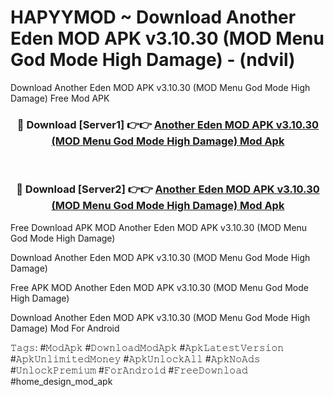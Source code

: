 # HAPYYMOD ~ Download Another Eden MOD APK v3.10.30 (MOD Menu God Mode High Damage) - (ndvil)
Download Another Eden MOD APK v3.10.30 (MOD Menu God Mode High Damage) Free Mod APK

<div align="center">
<h3>🔴 Download [Server1] 👉👉 <a href="https://apk-comot.site?title=Another_Eden_MOD_APK_v3.10.30_(MOD_Menu_God_Mode_High_Damage)">Another Eden MOD APK v3.10.30 (MOD Menu God Mode High Damage) Mod Apk</a></h3><br>

<h3>🔴 Download [Server2] 👉👉 <a href="https://apk-comot.site?title=Another_Eden_MOD_APK_v3.10.30_(MOD_Menu_God_Mode_High_Damage)">Another Eden MOD APK v3.10.30 (MOD Menu God Mode High Damage) Mod Apk</a></h3>
</div>


Free Download APK MOD Another Eden MOD APK v3.10.30 (MOD Menu God Mode High Damage)

Download Another Eden MOD APK v3.10.30 (MOD Menu God Mode High Damage) 

Free APK MOD Another Eden MOD APK v3.10.30 (MOD Menu God Mode High Damage) 

Download Another Eden MOD APK v3.10.30 (MOD Menu God Mode High Damage) Mod For Android

𝚃𝚊𝚐𝚜: #𝙼𝚘𝚍𝙰𝚙𝚔 #𝙳𝚘𝚠𝚗𝚕𝚘𝚊𝚍𝙼𝚘𝚍𝙰𝚙𝚔 #𝙰𝚙𝚔𝙻𝚊𝚝𝚎𝚜𝚝𝚅𝚎𝚛𝚜𝚒𝚘𝚗 #𝙰𝚙𝚔𝚄𝚗𝚕𝚒𝚖𝚒𝚝𝚎𝚍𝙼𝚘𝚗𝚎𝚢 #𝙰𝚙𝚔𝚄𝚗𝚕𝚘𝚌𝚔𝙰𝚕𝚕 #𝙰𝚙𝚔𝙽𝚘𝙰𝚍𝚜 #𝚄𝚗𝚕𝚘𝚌𝚔𝙿𝚛𝚎𝚖𝚒𝚞𝚖 #𝙵𝚘𝚛𝙰𝚗𝚍𝚛𝚘𝚒𝚍 #𝙵𝚛𝚎𝚎𝙳𝚘𝚠𝚗𝚕𝚘𝚊𝚍 #home_design_mod_apk